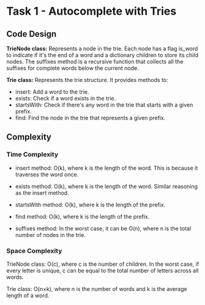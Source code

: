 # Task 1 - Autocomplete with Tries

## Code Design

**TrieNode class:** Represents a node in the trie. Each node has a flag is_word to indicate if it's the end of a word and a dictionary children to store its child nodes. The suffixes method is a recursive function that collects all the suffixes for complete words below the current node.

**Trie class:** Represents the trie structure. It provides methods to:

- insert: Add a word to the trie.
- exists: Check if a word exists in the trie.
- startsWith: Check if there's any word in the trie that starts with a given prefix.
- find: Find the node in the trie that represents a given prefix.

## Complexity

### Time Complexity

- insert method: O(k), where k is the length of the word. This is because it traverses the word once.

- exists method: O(k), where k is the length of the word. Similar reasoning as the insert method.

- startsWith method: O(k), where k is the length of the prefix.

- find method: O(k), where k is the length of the prefix.

- suffixes method: In the worst case, it can be O(n), where n is the total number of nodes in the trie.

### Space Complexity

TrieNode class: O(c), where c is the number of children. In the worst case, if every letter is unique, c can be equal to the total number of letters across all words.

Trie class: O(n×k), where n is the number of words and k is the average length of a word.